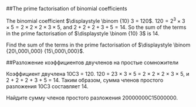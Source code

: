 ##The prime factorisation of binomial coefficients

The binomial coefficient $\displaystyle \binom {10} 3 = 120$.
$120 = 2^3 \times 3 \times 5 = 2 \times 2 \times 2 \times 3 \times 5$, and $2 + 2 + 2 + 3 + 5 = 14$.
So the sum of the terms in the prime factorisation of $\displaystyle \binom {10} 3$ is $14$.

Find the sum of the terms in the prime factorisation of $\displaystyle \binom {20\,000\,000} {15\,000\,000}$.

##Разложение коэффициентов двучленов на простые сомножители

Коэффициент двучлена 10C3 = 120.
120 = 23 × 3 × 5 = 2 × 2 × 2 × 3 × 5, и 2 + 2 + 2 + 3 + 5 = 14.
Таким образом, сумма членов простого разложения 10C3 составляет 14.

Найдите сумму членов простого разложения 20000000C15000000.

